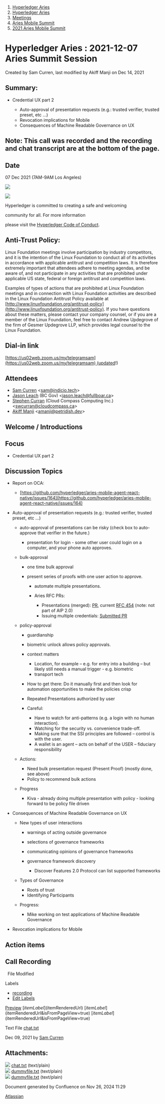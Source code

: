1. [Hyperledger Aries](index.html)
2. [Hyperledger Aries](Hyperledger-Aries_18481154.html)
3. [Meetings](Meetings_18481222.html)
4. [Aries Mobile Summit](Aries-Mobile-Summit_18494526.html)
5. [2021 Aries Mobile Summit](2021-Aries-Mobile-Summit_18494588.html)

# Hyperledger Aries : 2021-12-07 Aries Summit Session

Created by Sam Curren, last modified by Akiff Manji on Dec 14, 2021

## Summary:

- Credential UX part 2
  
  - Auto-approval of presentation requests (e.g.: trusted verifier, trusted preset, etc ...)
  - Revocation implications for Mobile
  - Consequences of Machine Readable Governance on UX

## Note: This call was recorded and the recording and chat transcript are at the bottom of the page.

## Date

07 Dec 2021 (7AM-9AM Los Angeles)

![](https://wiki.hyperledger.org/download/attachments/29034696/Antitrustnotice.png?version=1&modificationDate=1581695654000&api=v2)

![](https://wiki.hyperledger.org/download/attachments/2392771/welcome.png?version=2&modificationDate=1572450107000&api=v2)

Hyperledger is committed to creating a safe and welcoming

community for all. For more information

please visit the [Hyperledger Code of Conduct](https://lf-hyperledger.atlassian.net/wiki/display/HYP/Hyperledger+Code+of+Conduct).

## Anti-Trust Policy:

Linux Foundation meetings involve participation by industry competitors, and it is the intention of the Linux Foundation to conduct all of its activities in accordance with applicable antitrust and competition laws. It is therefore extremely important that attendees adhere to meeting agendas, and be aware of, and not participate in any activities that are prohibited under applicable US state, federal or foreign antitrust and competition laws.

Examples of types of actions that are prohibited at Linux Foundation meetings and in connection with Linux Foundation activities are described in the Linux Foundation Antitrust Policy available at [http://www.linuxfoundation.org/antitrust-policy](http://www.linuxfoundation.org/antitrust-policy). If you have questions about these matters, please contact your company counsel, or if you are a member of the Linux Foundation, feel free to contact Andrew Updegrove of the firm of Gesmer Updegrove LLP, which provides legal counsel to the Linux Foundation.

## Dial-in link

[https://us02web.zoom.us/my/telegramsam](https://us02web.zoom.us/my/telegramsam) (updated!)

## Attendees

- [Sam Curren](https://lf-hyperledger.atlassian.net/wiki/people/557058:1ed5fd92-7e42-4cab-87b1-688e48bc02c2?ref=confluence) &lt;sam@indicio.tech&gt;
- [Jason Leach](https://lf-hyperledger.atlassian.net/wiki/people/557058:f6688130-fee2-4c0a-a611-b8623f0d7f57?ref=confluence) (BC Gov) &lt;jason.leach@fullboar.ca&gt;
- [Stephen Curran](https://lf-hyperledger.atlassian.net/wiki/people/557058:d676f135-ecd6-465b-b7eb-f87976bf4569?ref=confluence) (Cloud Compass Computing Inc.) &lt;swcurran@cloudcompass.ca&gt;
- [Akiff Manji](https://lf-hyperledger.atlassian.net/wiki/people/557058:493444f6-a19a-4aa4-a9ca-24d3397297bf?ref=confluence) &lt;amanji@petridish.dev&gt;

## Welcome / Introductions

## Focus

- Credential UX part 2

## Discussion Topics

- Report on OCA:
  
  - [https://github.com/hyperledger/aries-mobile-agent-react-native/issues/164](https://github.com/hyperledger/aries-mobile-agent-react-native/issues/164)
- Auto-approval of presentation requests (e.g.: trusted verifier, trusted preset, etc ...)
  
  - auto-approval of presentations can be risky (check box to auto-approve that verifier in the future.)
    
    - presentation for login - some other user could login on a computer, and your phone auto approves.
  - bulk-approval
    
    - one time bulk approval
    - present series of proofs with one user action to approve.
      
      - automate multiple presentations.
      - Aries RFC PRs:
        
        - Presentations (merged): [PR](https://github.com/hyperledger/aries-rfcs/pull/689), current [RFC 454](https://github.com/hyperledger/aries-rfcs/tree/main/features/0454-present-proof-v2) (note: not part of AIP 2.0)
        - Issuing multiple credentials: [Submitted PR](https://github.com/hyperledger/aries-rfcs/pull/692)
  - policy-approval
    
    - guardianship
    - biometric unlock allows policy approvals.
    - context matters
      
      - Location, for example – e.g. for entry into a building – but likely still needs a manual trigger - e.g. biometric
      - transport tech
    - How to get there: Do it manually first and then look for automation opportunities to make the policies crisp
    - Repeated Presentations authorized by user
    - Careful:
      
      - Have to watch for anti-patterns (e.g. a login with no human interaction).
      - Watching for the security vs. convenience trade-off.
      - Making sure that the SSI principles are followed – control is with the user.
      - A wallet is an agent – acts on behalf of the USER – fiduciary responsibility
  - Actions:
    
    - Need bulk presentation request (Present Proof) (mostly done, see above)
    - Policy to recommend bulk actions
  - Progress
    
    - Kiva - already doing multiple presentation with policy - looking forward to be policy file driven
- Consequences of Machine Readable Governance on UX
  
  - New types of user interactions
    
    - warnings of acting outside governance
    - selections of governance frameworks
    - communicating opinions of governance frameworks
    - governance framework discovery
      
      - Discover Features 2.0 Protocol can list supported frameworks
  - Types of Governance
    
    - Roots of trust
    - Identifying Participants
  - Progress:
    
    - Mike working on test applications of Machine Readable Governance
- Revocation implications for Mobile

## Action items

## Call Recording

  File Modified

Labels

- [recording](/wiki/label/ARIES/recording)
- [Edit Labels](# "Edit Labels")

[Preview]() [$itemLabel]($itemRenderedUrl) [$itemLabel]($itemRenderedUrl&isFromPageView=true) [$itemLabel]($itemRenderedUrl&isFromPageView=true)

Text File [chat.txt](attachments/18494869/18515795.txt "Download")

Dec 09, 2021 by [Sam Curren](/wiki/people/557058:1ed5fd92-7e42-4cab-87b1-688e48bc02c2)

## Attachments:

![](images/icons/bullet_blue.gif) [chat.txt](attachments/18494869/18515795.txt) (text/plain)  
![](images/icons/bullet_blue.gif) [dummyfile.txt](attachments/18494869/18515796.txt) (text/plain)  
![](images/icons/bullet_blue.gif) [dummyfile.txt](attachments/18494869/18515794.txt) (text/plain)

Document generated by Confluence on Nov 26, 2024 11:29

[Atlassian](http://www.atlassian.com/)
